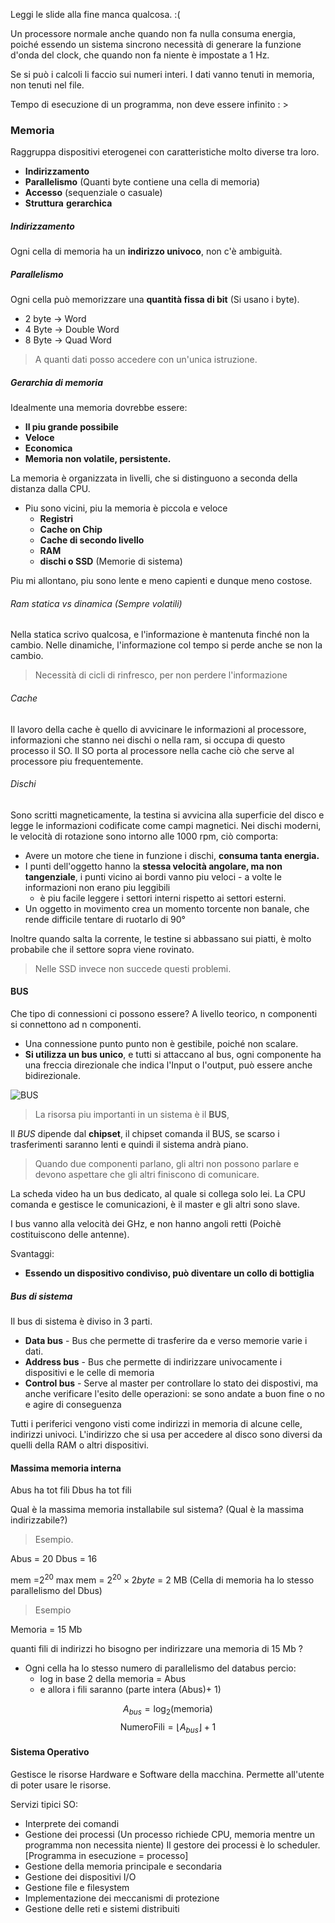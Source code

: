 
Leggi le slide alla fine manca qualcosa. :(

Un processore normale anche quando non fa nulla consuma energia, poiché essendo un sistema sincrono necessità di generare la funzione d'onda del clock, che quando non fa niente è impostate a 1 Hz.

Se si può i calcoli li faccio sui numeri interi.
I dati vanno tenuti in memoria, non tenuti nel file.

Tempo di esecuzione di un programma, non deve essere infinito : >
### Memoria

Raggruppa dispositivi eterogenei con caratteristiche molto diverse tra loro.

- **Indirizzamento**
- **Parallelismo** (Quanti byte contiene una cella di memoria)
- **Accesso** (sequenziale o casuale)
- **Struttura** **gerarchica** 

##### Indirizzamento
Ogni cella di memoria ha un **indirizzo univoco**, non c'è ambiguità.

##### Parallelismo
Ogni cella può memorizzare una **quantità fissa di bit** (Si usano i byte).

- 2 byte -> Word
- 4 Byte -> Double Word
- 8 Byte -> Quad Word

>A quanti dati posso accedere con un'unica istruzione.

##### Gerarchia di memoria

Idealmente una memoria dovrebbe essere:

- **Il piu grande possibile**
- **Veloce**
- **Economica**
- **Memoria non volatile, persistente.**

La memoria è organizzata in livelli, che si distinguono a seconda della distanza dalla CPU.
- Piu sono vicini, piu la memoria è piccola e veloce
	- **Registri**
	- **Cache on Chip**
	- **Cache di secondo livello**
	- **RAM**
	- **dischi o SSD** (Memorie di sistema)

Piu mi allontano, piu sono lente e meno capienti e dunque meno costose.
###### Ram statica vs dinamica (Sempre volatili)

Nella statica scrivo qualcosa, e l'informazione è mantenuta finché non la cambio.
Nelle dinamiche, l'informazione col tempo si perde anche se non la cambio.
>Necessità di cicli di rinfresco, per non perdere l'informazione

###### Cache

Il lavoro della cache è quello di avvicinare le informazioni al processore, informazioni che stanno nei dischi o nella ram, si occupa di questo processo il SO.
Il SO porta al processore nella cache ciò che serve al processore piu frequentemente.

###### Dischi

Sono scritti magneticamente, la testina si avvicina alla superficie del disco e legge le informazioni codificate come campi magnetici.
Nei dischi moderni, le velocità di rotazione sono intorno alle 1000 rpm, ciò comporta:
- Avere un motore che tiene in funzione i dischi, **consuma tanta energia.**
- I punti dell'oggetto hanno la **stessa velocità angolare, ma non tangenziale**, i punti vicino ai bordi vanno piu veloci - a volte le informazioni non erano piu leggibili
	- è piu facile leggere i settori interni rispetto ai settori esterni.
- Un oggetto in movimento crea un momento torcente non banale, che rende difficile tentare di ruotarlo di 90°

Inoltre quando salta la corrente, le testine si abbassano sui piatti, è molto probabile che il settore sopra viene rovinato.

>Nelle SSD invece non succede questi problemi.

#### BUS

Che tipo di connessioni ci possono essere?
A livello teorico, n componenti si connettono ad n componenti.
- Una connessione punto punto non è gestibile, poiché non scalare.
- **Si utilizza un bus unico**, e tutti si attaccano al bus, ogni componente ha una freccia direzionale che indica l'Input o l'output, può essere anche bidirezionale.

![BUS](https://i.ytimg.com/vi/cu7V2XgapCA/maxresdefault.jpg)

>La risorsa piu importanti in un sistema è il **BUS**,

Il _BUS_ dipende dal **chipset**, il chipset comanda il BUS, se scarso i trasferimenti saranno lenti e quindi il sistema andrà piano.

>Quando due componenti parlano, gli altri non possono parlare e devono aspettare che gli altri finiscono di comunicare.

La scheda video ha un bus dedicato, al quale si collega solo lei.
La CPU comanda e gestisce le comunicazioni, è il master e gli altri sono slave.

I bus vanno alla velocità dei GHz, e non hanno angoli retti (Poichè costituiscono delle antenne).

Svantaggi:
- **Essendo un dispositivo condiviso, può diventare un collo di bottiglia**

##### Bus di sistema

Il bus di sistema è diviso in 3 parti.
- **Data bus** - Bus che permette di trasferire da e verso memorie varie i dati.
- **Address bus** - Bus che permette di indirizzare univocamente i dispositivi e le celle di memoria
- **Control bus** - Serve al master per controllare lo stato dei dispostivi, ma anche verificare l'esito delle operazioni: se sono andate a buon fine o no e agire di conseguenza

Tutti i periferici vengono visti come indirizzi in memoria di alcune celle, indirizzi univoci.
L'indirizzo che si usa per accedere al disco sono diversi da quelli della RAM o altri dispositivi.

#### Massima memoria interna

Abus ha tot fili
Dbus ha tot fili

Qual è la massima memoria installabile sul sistema? (Qual è la massima indirizzabile?)

>Esempio.

Abus = 20
Dbus = 16

mem =$2^{20}$
max mem = $2^{20} \times 2 byte$ = 2 MB (Cella di memoria ha lo stesso parallelismo del Dbus)

>Esempio

Memoria = 15 Mb

quanti fili di indirizzi ho bisogno per indirizzare una memoria di 15 Mb ?

- Ogni cella ha lo stesso numero di parallelismo del databus percio:
	- log in base 2 della memoria = Abus
	- e allora i fili saranno (parte intera (Abus)+ 1)
	
$$
A_{bus}= \log_2(\text{memoria})
$$
$$ 
\text {NumeroFili} = \lfloor A_{bus} \rfloor + 1
$$
#### Sistema Operativo

Gestisce le risorse Hardware e Software della macchina.
Permette all'utente di poter usare le risorse.

Servizi tipici SO:
- Interprete dei comandi
- Gestione dei processi (Un processo richiede CPU, memoria mentre un programma non necessita niente) Il gestore dei processi è lo scheduler.
	[Programma in esecuzione = processo]
- Gestione della memoria principale e secondaria
- Gestione dei dispositivi I/O
- Gestione file e filesystem
- Implementazione dei meccanismi di protezione
- Gestione delle reti e sistemi distribuiti


